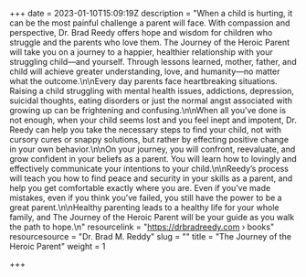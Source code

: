 +++
date = 2023-01-10T15:09:19Z
description = "When a child is hurting, it can be the most painful challenge a parent will face. With compassion and perspective, Dr. Brad Reedy offers hope and wisdom for children who struggle and the parents who love them. The Journey of the Heroic Parent will take you on a journey to a happier, healthier relationship with your struggling child—and yourself. Through lessons learned, mother, father, and child will achieve greater understanding, love, and humanity—no matter what the outcome.\n\nEvery day parents face heartbreaking situations. Raising a child struggling with mental health issues, addictions, depression, suicidal thoughts, eating disorders or just the normal angst associated with growing up can be frightening and confusing.\n\nWhen all you’ve done is not enough, when your child seems lost and you feel inept and impotent, Dr. Reedy can help you take the necessary steps to find your child, not with cursory cures or snappy solutions, but rather by effecting positive change in your own behavior.\n\nOn your journey, you will confront, reevaluate, and grow confident in your beliefs as a parent. You will learn how to lovingly and effectively communicate your intentions to your child.\n\nReedy’s process will teach you how to find peace and security in your skills as a parent, and help you get comfortable exactly where you are. Even if you’ve made mistakes, even if you think you’ve failed, you still have the power to be a great parent.\n\nHealthy parenting leads to a healthy life for your whole family, and The Journey of the Heroic Parent will be your guide as you walk the path to hope.\n"
resourcelink = "https://drbradreedy.com › books"
resourcesource = "Dr. Brad M. Reddy"
slug = ""
title = "The Journey of the Heroic Parent"
weight = 1

+++
